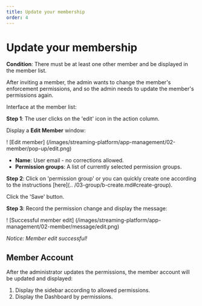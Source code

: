 ```yaml
---
title: Update your membership
order: 4
---
```


# Update your membership

**Condition**: There must be at least one other member and be displayed in the member list.

After inviting a member, the admin wants to change the member's enforcement permissions, and so the admin needs to update the member's permissions again.

Interface at the member list:

**Step 1**: The user clicks on the 'edit' icon in the action column.

Display a **Edit Member** window:

! [Edit member] (/images/streaming-platform/app-management/02-member/pop-up/edit.png)

- **Name**: User email - no corrections allowed.
- **Permission groups**: A list of currently selected permission groups.

**Step 2**: Click on 'permission group' or you can quickly create one according to the instructions [here](.. /03-group/b-create.md#create-group).

Click the 'Save' button.

**Step 3**: Record the permission change and display the message:

! [Successful member edit] (/images/streaming-platform/app-management/02-member/message/edit.png)

_Notice: Member edit successful!_

## Member Account

After the administrator updates the permissions, the member account will be updated and displayed:

1. Display the sidebar according to allowed permissions.
2. Display the Dashboard by permissions.

